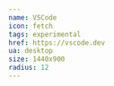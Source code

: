 ```yaml
---
name: VSCode
icon: fetch 
tags: experimental
href: https://vscode.dev
ua: desktop
size: 1440x900
radius: 12
---
```

